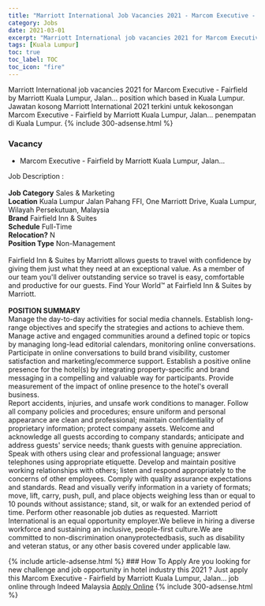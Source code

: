 ```yaml
---
title: "Marriott International Job Vacancies 2021 - Marcom Executive - Fairfield by Marriott Kuala Lumpur, Jalan..." 
category: Jobs 
date: 2021-03-01 
excerpt: "Marriott International job vacancies 2021 for Marcom Executive - Fairfield by Marriott Kuala Lumpur, Jalan... position which based in Kuala Lumpur. Jawatan kosong Marriott International 2021 terkini untuk kekosongan Marcom Executive - Fairfield by Marriott Kuala Lumpur, Jalan... penempatan di Kuala Lumpur" 
tags: [Kuala Lumpur] 
toc: true 
toc_label: TOC 
toc_icon: "fire" 
--- 
```


Marriott International job vacancies 2021 for Marcom Executive - Fairfield by Marriott Kuala Lumpur, Jalan... position which based in Kuala Lumpur. Jawatan kosong Marriott International 2021 terkini untuk kekosongan Marcom Executive - Fairfield by Marriott Kuala Lumpur, Jalan... penempatan di Kuala Lumpur. 
{% include 300-adsense.html %} 
### Vacancy 
- Marcom Executive - Fairfield by Marriott Kuala Lumpur, Jalan... 
<div><p>Job Description :<br>
<br>
<b>Job Category</b> Sales &amp; Marketing<br>
<b>Location</b> Kuala Lumpur Jalan Pahang FFI, One Marriott Drive, Kuala Lumpur, Wilayah Persekutuan, Malaysia
<br>
<b>Brand</b> Fairfield Inn &amp; Suites<br>
<b>Schedule</b> Full-Time<br>
<b>Relocation?</b> N<br>
<b>Position Type</b> Non-Management<br>
<br>
Fairfield Inn &amp; Suites by Marriott allows guests to travel with confidence by giving them just what they need at an exceptional value. As a member of our team you'll deliver outstanding service so travel is easy, comfortable and productive for our guests. Find Your World&#8482; at Fairfield Inn &amp; Suites by Marriott.<br>
<br>
<b>POSITION SUMMARY</b>
<br>
Manage the day-to-day activities for social media channels. Establish long-range objectives and specify the strategies and actions to achieve them. Manage active and engaged communities around a defined topic or topics by managing long-lead editorial calendars, monitoring online conversations. Participate in online conversations to build brand visibility, customer satisfaction and marketing/ecommerce support. Establish a positive online presence for the hotel(s) by integrating property-specific and brand messaging in a compelling and valuable way for participants. Provide measurement of the impact of online presence to the hotel's overall business.
<br>
Report accidents, injuries, and unsafe work conditions to manager. Follow all company policies and procedures; ensure uniform and personal appearance are clean and professional; maintain confidentiality of proprietary information; protect company assets. Welcome and acknowledge all guests according to company standards; anticipate and address guests' service needs; thank guests with genuine appreciation. Speak with others using clear and professional language; answer telephones using appropriate etiquette. Develop and maintain positive working relationships with others; listen and respond appropriately to the concerns of other employees. Comply with quality assurance expectations and standards. Read and visually verify information in a variety of formats; move, lift, carry, push, pull, and place objects weighing less than or equal to 10 pounds without assistance; stand, sit, or walk for an extended period of time. Perform other reasonable job duties as requested. Marriott International is an equal opportunity employer.We believe in hiring a diverse workforce and sustaining an inclusive, people-first culture.We are committed to non-discrimination onanyprotectedbasis, such as disability and veteran status, or any other basis covered under applicable law.</p></div> 
{% include article-adsense.html %} 
### How To Apply 
Are you looking for new challenge and job opportunity in hotel industry this 2021 ?
Just apply this Marcom Executive - Fairfield by Marriott Kuala Lumpur, Jalan... job online through Indeed Malaysia 
<a href="https://malaysia.indeed.com/viewjob?jk=10ef86e292fd698b" class="btn btn--info" target="_blank" rel="nofollow noopenner">Apply Online</a> 
{% include 300-adsense.html %} 